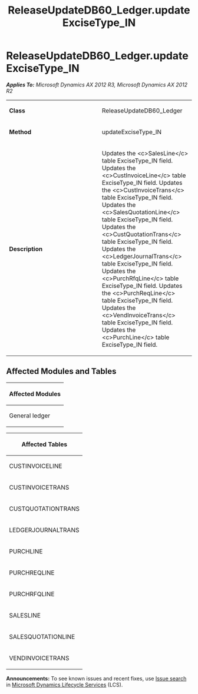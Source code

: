 ﻿---
title: ReleaseUpdateDB60_Ledger.updateExciseType_IN
TOCTitle: ReleaseUpdateDB60_Ledger.updateExciseType_IN
ms:assetid: 338697d4-1478-7eac-422f-41e7ea8c31e6
ms:mtpsurl: https://msdn.microsoft.com/en-us/library/JJ685105(v=AX.60)
ms:contentKeyID: 49707559
ms.date: 05/18/2015
mtps_version: v=AX.60
---

# ReleaseUpdateDB60\_Ledger.updateExciseType\_IN 


_**Applies To:** Microsoft Dynamics AX 2012 R3, Microsoft Dynamics AX 2012 R2_

<table>
<colgroup>
<col style="width: 50%" />
<col style="width: 50%" />
</colgroup>
<tbody>
<tr class="odd">
<td><p><strong>Class</strong></p></td>
<td><p>ReleaseUpdateDB60_Ledger</p></td>
</tr>
<tr class="even">
<td><p><strong>Method</strong></p></td>
<td><p>updateExciseType_IN</p></td>
</tr>
<tr class="odd">
<td><p><strong>Description</strong></p></td>
<td><p>Updates the &lt;c&gt;SalesLine&lt;/c&gt; table ExciseType_IN field. Updates the &lt;c&gt;CustInvoiceLine&lt;/c&gt; table ExciseType_IN field. Updates the &lt;c&gt;CustInvoiceTrans&lt;/c&gt; table ExciseType_IN field. Updates the &lt;c&gt;SalesQuotationLine&lt;/c&gt; table ExciseType_IN field. Updates the &lt;c&gt;CustQuotationTrans&lt;/c&gt; table ExciseType_IN field. Updates the &lt;c&gt;LedgerJournalTrans&lt;/c&gt; table ExciseType_IN field. Updates the &lt;c&gt;PurchRfqLine&lt;/c&gt; table ExciseType_IN field. Updates the &lt;c&gt;PurchReqLine&lt;/c&gt; table ExciseType_IN field. Updates the &lt;c&gt;VendInvoiceTrans&lt;/c&gt; table ExciseType_IN field. Updates the &lt;c&gt;PurchLine&lt;/c&gt; table ExciseType_IN field.</p></td>
</tr>
</tbody>
</table>


## Affected Modules and Tables

<table>
<colgroup>
<col style="width: 100%" />
</colgroup>
<thead>
<tr class="header">
<th><p>Affected Modules</p></th>
</tr>
</thead>
<tbody>
<tr class="odd">
<td><p>General ledger</p></td>
</tr>
</tbody>
</table>


<table>
<colgroup>
<col style="width: 100%" />
</colgroup>
<thead>
<tr class="header">
<th><p>Affected Tables</p></th>
</tr>
</thead>
<tbody>
<tr class="odd">
<td><p>CUSTINVOICELINE</p></td>
</tr>
<tr class="even">
<td><p>CUSTINVOICETRANS</p></td>
</tr>
<tr class="odd">
<td><p>CUSTQUOTATIONTRANS</p></td>
</tr>
<tr class="even">
<td><p>LEDGERJOURNALTRANS</p></td>
</tr>
<tr class="odd">
<td><p>PURCHLINE</p></td>
</tr>
<tr class="even">
<td><p>PURCHREQLINE</p></td>
</tr>
<tr class="odd">
<td><p>PURCHRFQLINE</p></td>
</tr>
<tr class="even">
<td><p>SALESLINE</p></td>
</tr>
<tr class="odd">
<td><p>SALESQUOTATIONLINE</p></td>
</tr>
<tr class="even">
<td><p>VENDINVOICETRANS</p></td>
</tr>
</tbody>
</table>

  
**Announcements:** To see known issues and recent fixes, use [Issue search](http://go.microsoft.com/fwlink/?linkid=389258) in [Microsoft Dynamics Lifecycle Services](http://go.microsoft.com/fwlink/?linkid=306505) (LCS).


